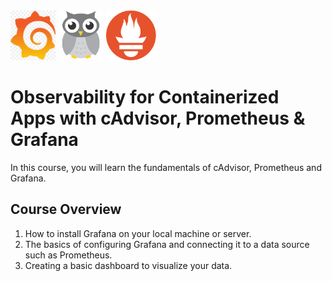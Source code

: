 <div>
    <img src="./assets/img/grafana.png" height="80px"/>
    <img src="./assets/img/cadvisor.png" height="80px" />
    <img src="./assets/img/prometheus.png" height="80px" />
</div>

# Observability for Containerized Apps with cAdvisor, Prometheus & Grafana

In this course, you will learn the fundamentals of cAdvisor, Prometheus and Grafana.

## Course Overview

1. How to install Grafana on your local machine or server.
2. The basics of configuring Grafana and connecting it to a data source such as Prometheus.
3. Creating a basic dashboard to visualize your data.
